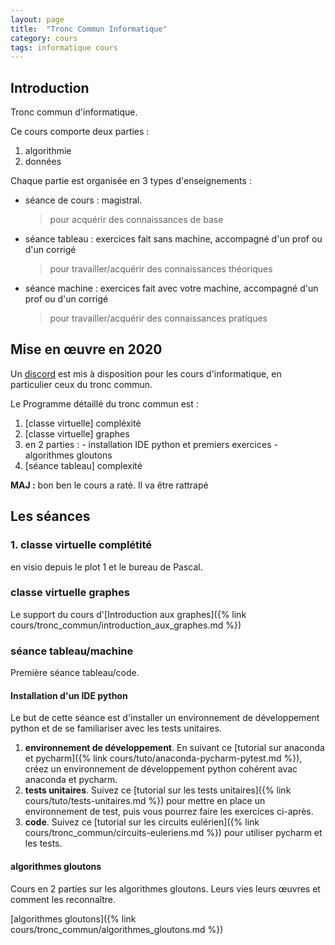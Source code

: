 ```yaml
---
layout: page
title:  "Tronc Commun Informatique"
category: cours
tags: informatique cours 
---
```


## Introduction

Tronc commun d'informatique. 

Ce cours comporte deux parties :
  
  1. algorithmie
  2. données

Chaque partie est organisée en 3 types d'enseignements :

  - séance de cours : magistral.
    > pour acquérir  des connaissances de base
  - séance tableau : exercices fait sans machine, accompagné d'un prof ou d'un corrigé
    > pour travailler/acquérir des connaissances théoriques
  - séance machine : exercices fait avec votre machine, accompagné d'un prof ou d'un corrigé
    > pour travailler/acquérir des connaissances pratiques

## Mise en œuvre en 2020

Un [discord](https://discord.gg/Tb4UDPS) est mis à disposition pour les cours d'informatique, en particulier ceux du tronc commun.

Le Programme détaillé du tronc commun est : 

  1. [classe virtuelle] compléxité
  2. [classe virtuelle] graphes
  3. en 2 parties :
    - installation IDE python et premiers exercices
    - algorithmes gloutons
  4. [séance tableau] complexité


**MAJ :** bon ben le cours a raté. Il va être rattrapé

## Les séances

### 1. classe virtuelle complétité

en visio depuis le plot 1 et le bureau de Pascal.


### classe virtuelle graphes

Le support du cours d'[Introduction aux graphes]({% link cours/tronc_commun/introduction_aux_graphes.md %})

### séance tableau/machine

Première séance tableau/code. 
#### Installation d'un IDE python

Le but de cette séance est d'installer un environnement de développement python et de se familiariser avec les tests unitaires.

  1. **environnement de développement**. En suivant ce [tutorial sur anaconda et pycharm]({% link cours/tuto/anaconda-pycharm-pytest.md %}), créez un environnement de développement python cohérent avac anaconda et pycharm.
  2. **tests unitaires**. Suivez ce [tutorial sur les tests unitaires]({% link cours/tuto/tests-unitaires.md %}) pour mettre en place un environnement de test, puis vous pourrez faire les exercices ci-après.
  3. **code**. Suivez ce [tutorial sur les circuits eulérien]({% link cours/tronc_commun/circuits-euleriens.md %}) pour utiliser pycharm et les tests.

#### algorithmes gloutons


Cours en 2 parties sur les algorithmes gloutons. Leurs vies leurs œuvres et comment les reconnaître.


  [algorithmes gloutons]({% link cours/tronc_commun/algorithmes_gloutons.md %})
  
